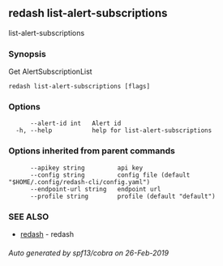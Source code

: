 ## redash list-alert-subscriptions

list-alert-subscriptions

### Synopsis

Get AlertSubscriptionList

```
redash list-alert-subscriptions [flags]
```

### Options

```
      --alert-id int   Alert id
  -h, --help           help for list-alert-subscriptions
```

### Options inherited from parent commands

```
      --apikey string         api key
      --config string         config file (default "$HOME/.config/redash-cli/config.yaml")
      --endpoint-url string   endpoint url
      --profile string        profile (default "default")
```

### SEE ALSO

* [redash](redash.md)	 - redash

###### Auto generated by spf13/cobra on 26-Feb-2019
